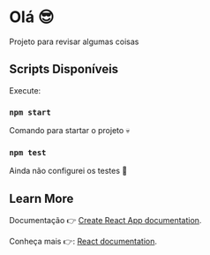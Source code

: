 # Olá 😎

Projeto para revisar algumas coisas

## Scripts Disponíveis

Execute:

### `npm start`

Comando para startar o projeto 💀

### `npm test`

Ainda não configurei os testes 🤖

## Learn More

Documentação 👉 [Create React App documentation](https://facebook.github.io/create-react-app/docs/getting-started).

Conheça mais 👉: [React documentation](https://reactjs.org/).
